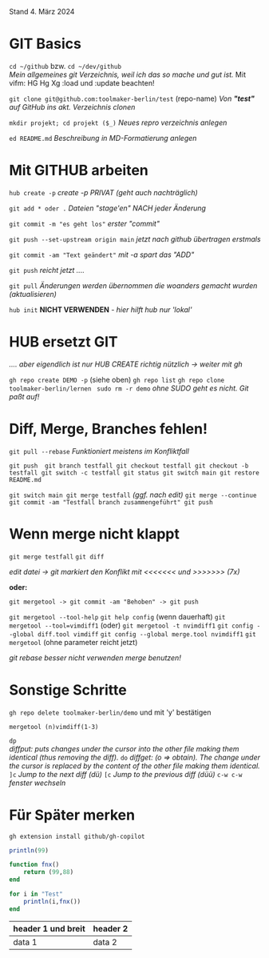 Stand 4. März 2024

# GIT Basics
`cd ~/github` bzw. `cd ~/dev/github`   
    *Mein allgemeines git Verzeichnis, weil ich das so mache und gut ist.* Mit vifm: HG Hg Xg :load und :update beachten!

`git clone git@github.com:toolmaker-berlin/test` (repo-name)
    *Von **"test"** auf GitHub ins akt. Verzeichnis clonen*

`mkdir projekt; cd projekt ($_)`
    *Neues repro verzeichnis anlegen*

`ed README.md`
    *Beschreibung in MD-Formatierung anlegen*


# Mit GITHUB arbeiten

`hub create -p` 
    *create -p PRIVAT (geht auch nachträglich)*

`git add * oder .` 
    *Dateien "stage'en" NACH jeder Änderung*

`git commit -m "es geht los"` 
    *erster "commit"*

`git push --set-upstream origin main`
    *jetzt nach github übertragen erstmals*

`git commit -am "Text geändert"`
    *mit -a spart das "ADD"*

`git push`
    *reicht jetzt ....*

`git pull`
    *Änderungen werden übernommen die woanders gemacht wurden (aktualisieren)*

`hub init`
    **NICHT VERWENDEN** *- hier hilft hub nur 'lokal'*


# HUB ersetzt GIT

*.... aber eigendlich ist nur HUB CREATE richtig nützlich -> weiter mit gh*

`gh repo create DEMO -p` (siehe oben)
`gh repo list`
`gh repo clone toolmaker-berlin/lernen
`
`sudo rm -r demo` 
    *ohne SUDO geht es nicht. Git paßt auf!*


# Diff, Merge, Branches fehlen! 

`git pull --rebase`
    *Funktioniert meistens im Konfliktfall*

`git push 
git branch testfall
git checkout testfall
git checkout -b testfall
git switch -c testfall
git status
git switch main
git restore README.md`

`git switch main
git merge testfall` *(ggf. nach edit)*
`git merge --continue
git commit -am "Testfall branch zusammengeführt"
git push`


# Wenn merge nicht klappt

`git merge testfall`
`git diff`

*edit datei -> git markiert den Konflikt mit <<<<<<< und >>>>>>> (7x)*
    
**oder:**

`git mergetool -> git commit -am "Behoben" -> git push`

`git mergetool --tool-help`
`git help config` (wenn dauerhaft)
`git mergetool --tool=vimdiff1` (oder)
`git mergetool -t nvimdiff1`
`git config --global diff.tool vimdiff`
`git config --global merge.tool nvimdiff1`
`git mergetool` (ohne parameter reicht jetzt)
 
*git rebase besser nicht verwenden merge benutzen!*

# Sonstige Schritte

`gh repo delete toolmaker-berlin/demo`
    und mit 'y' bestätigen 

`mergetool (n)vimdiff(1-3)`
 
`dp`             
    *diffput: puts changes under the cursor into the other file making them identical (thus removing the diff).*
`do`
    *diffget: (o => obtain). The change under the cursor is replaced by the content of the other file making them identical.*
`]c`
    *Jump to the next diff (dü)*
`[c`
    *Jump to the previous diff (düü)*
`c-w c-w`
    *fenster wechseln*
                                                 

# Für Später merken

`gh extension install github/gh-copilot`

```julia
println(99)

function fnx()
    return (99,88)
end

for i in "Test"
    println(i,fnx())
end
```

| header 1 und breit | header 2 |
|--------------------|----------|
| data 1             | data 2   |





